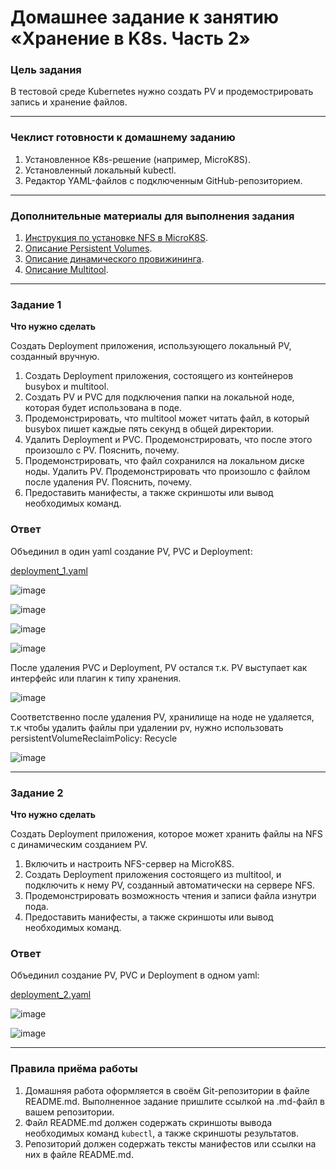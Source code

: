 # Домашнее задание к занятию «Хранение в K8s. Часть 2»

### Цель задания

В тестовой среде Kubernetes нужно создать PV и продемострировать запись и хранение файлов.

------

### Чеклист готовности к домашнему заданию

1. Установленное K8s-решение (например, MicroK8S).
2. Установленный локальный kubectl.
3. Редактор YAML-файлов с подключенным GitHub-репозиторием.

------

### Дополнительные материалы для выполнения задания

1. [Инструкция по установке NFS в MicroK8S](https://microk8s.io/docs/nfs). 
2. [Описание Persistent Volumes](https://kubernetes.io/docs/concepts/storage/persistent-volumes/). 
3. [Описание динамического провижининга](https://kubernetes.io/docs/concepts/storage/dynamic-provisioning/). 
4. [Описание Multitool](https://github.com/wbitt/Network-MultiTool).

------

### Задание 1

**Что нужно сделать**

Создать Deployment приложения, использующего локальный PV, созданный вручную.

1. Создать Deployment приложения, состоящего из контейнеров busybox и multitool.
2. Создать PV и PVC для подключения папки на локальной ноде, которая будет использована в поде.
3. Продемонстрировать, что multitool может читать файл, в который busybox пишет каждые пять секунд в общей директории. 
4. Удалить Deployment и PVC. Продемонстрировать, что после этого произошло с PV. Пояснить, почему.
5. Продемонстрировать, что файл сохранился на локальном диске ноды. Удалить PV.  Продемонстрировать что произошло с файлом после удаления PV. Пояснить, почему.
5. Предоставить манифесты, а также скриншоты или вывод необходимых команд.

### Ответ

Объединил в один yaml создание PV, PVC и Deployment:

[deployment_1.yaml](https://github.com/LexionN/SHDEVOPS-4/blob/main/kubernetes/2.2/src/deployment_1.yaml)

![image](https://github.com/user-attachments/assets/baa2bf08-c8a0-4300-ad0b-02ecbb2af7b4)

![image](https://github.com/user-attachments/assets/020ca650-f4fd-4077-85b6-e5e33e1ce5e7)

![image](https://github.com/user-attachments/assets/8a02ce3a-0650-4fa4-852f-98d54a2b8ecc)

![image](https://github.com/user-attachments/assets/71716365-164f-406a-94eb-e83188ad96c1)

После удаления PVC и Deployment, PV остался т.к. PV выступает как интерфейс или плагин к типу хранения.

![image](https://github.com/user-attachments/assets/f5f07038-0dab-4b0d-b4db-1b121081804b)

Соответственно после удаления PV, хранилище на ноде не удаляется, т.к чтобы удалить файлы при удалении pv, нужно использовать persistentVolumeReclaimPolicy: Recycle

![image](https://github.com/user-attachments/assets/f4d581e7-1a16-415a-bf30-74bcca3bce6a)


------

### Задание 2

**Что нужно сделать**

Создать Deployment приложения, которое может хранить файлы на NFS с динамическим созданием PV.

1. Включить и настроить NFS-сервер на MicroK8S.
2. Создать Deployment приложения состоящего из multitool, и подключить к нему PV, созданный автоматически на сервере NFS.
3. Продемонстрировать возможность чтения и записи файла изнутри пода. 
4. Предоставить манифесты, а также скриншоты или вывод необходимых команд.


### Ответ

Объединил создание PV, PVC и Deployment в одном yaml:

[deployment_2.yaml](https://github.com/LexionN/SHDEVOPS-4/blob/main/kubernetes/2.2/src/deployment_2.yaml)

![image](https://github.com/user-attachments/assets/3a0f0a37-4f44-48aa-88ae-9693bc3da667)

![image](https://github.com/user-attachments/assets/3762c7e7-d0c5-47ad-abcb-fa3a58c7b974)

------

### Правила приёма работы

1. Домашняя работа оформляется в своём Git-репозитории в файле README.md. Выполненное задание пришлите ссылкой на .md-файл в вашем репозитории.
2. Файл README.md должен содержать скриншоты вывода необходимых команд `kubectl`, а также скриншоты результатов.
3. Репозиторий должен содержать тексты манифестов или ссылки на них в файле README.md.
